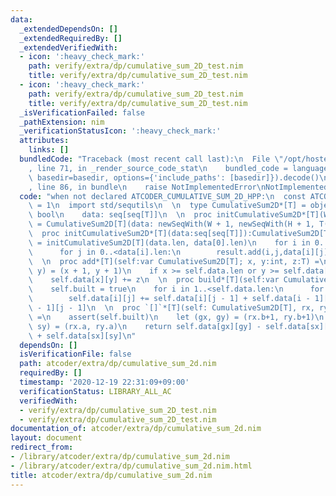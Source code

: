 ```yaml
---
data:
  _extendedDependsOn: []
  _extendedRequiredBy: []
  _extendedVerifiedWith:
  - icon: ':heavy_check_mark:'
    path: verify/extra/dp/cumulative_sum_2D_test.nim
    title: verify/extra/dp/cumulative_sum_2D_test.nim
  - icon: ':heavy_check_mark:'
    path: verify/extra/dp/cumulative_sum_2D_test.nim
    title: verify/extra/dp/cumulative_sum_2D_test.nim
  _isVerificationFailed: false
  _pathExtension: nim
  _verificationStatusIcon: ':heavy_check_mark:'
  attributes:
    links: []
  bundledCode: "Traceback (most recent call last):\n  File \"/opt/hostedtoolcache/Python/3.10.2/x64/lib/python3.10/site-packages/onlinejudge_verify/documentation/build.py\"\
    , line 71, in _render_source_code_stat\n    bundled_code = language.bundle(stat.path,\
    \ basedir=basedir, options={'include_paths': [basedir]}).decode()\n  File \"/opt/hostedtoolcache/Python/3.10.2/x64/lib/python3.10/site-packages/onlinejudge_verify/languages/nim.py\"\
    , line 86, in bundle\n    raise NotImplementedError\nNotImplementedError\n"
  code: "when not declared ATCODER_CUMULATIVE_SUM_2D_HPP:\n  const ATCODER_CUMULATIVE_SUM_2D_HPP*\
    \ = 1\n  import std/sequtils\n  \n  type CumulativeSum2D*[T] = object\n    built:\
    \ bool\n    data: seq[seq[T]]\n  \n  proc initCumulativeSum2D*[T](W, H:int):CumulativeSum2D[T]\
    \ = CumulativeSum2D[T](data: newSeqWith(W + 1, newSeqWith(H + 1, T(0))), built:false)\n\
    \  proc initCumulativeSum2D*[T](data:seq[seq[T]]):CumulativeSum2D[T] =\n    result\
    \ = initCumulativeSum2D[T](data.len, data[0].len)\n    for i in 0..<data.len:\n\
    \      for j in 0..<data[i].len:\n        result.add(i,j,data[i][j])\n    result.build()\n\
    \  \n  proc add*[T](self:var CumulativeSum2D[T]; x, y:int, z:T) =\n    let (x,\
    \ y) = (x + 1, y + 1)\n    if x >= self.data.len or y >= self.data[0].len: return\n\
    \    self.data[x][y] += z\n  \n  proc build*[T](self:var CumulativeSum2D[T]) =\n\
    \    self.built = true\n    for i in 1..<self.data.len:\n      for j in 1..<self.data[i].len:\n\
    \        self.data[i][j] += self.data[i][j - 1] + self.data[i - 1][j] - self.data[i\
    \ - 1][j - 1]\n  \n  proc `[]`*[T](self: CumulativeSum2D[T], rx, ry:Slice[int]):T\
    \ =\n    assert(self.built)\n    let (gx, gy) = (rx.b+1, ry.b+1)\n    let (sx,\
    \ sy) = (rx.a, ry.a)\n    return self.data[gx][gy] - self.data[sx][gy] - self.data[gx][sy]\
    \ + self.data[sx][sy]\n"
  dependsOn: []
  isVerificationFile: false
  path: atcoder/extra/dp/cumulative_sum_2d.nim
  requiredBy: []
  timestamp: '2020-12-19 22:31:09+09:00'
  verificationStatus: LIBRARY_ALL_AC
  verifiedWith:
  - verify/extra/dp/cumulative_sum_2D_test.nim
  - verify/extra/dp/cumulative_sum_2D_test.nim
documentation_of: atcoder/extra/dp/cumulative_sum_2d.nim
layout: document
redirect_from:
- /library/atcoder/extra/dp/cumulative_sum_2d.nim
- /library/atcoder/extra/dp/cumulative_sum_2d.nim.html
title: atcoder/extra/dp/cumulative_sum_2d.nim
---
```

